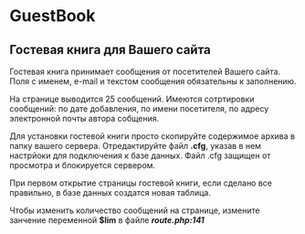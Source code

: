 # GuestBook
## Гостевая книга для Вашего сайта

Гостевая книга принимает сообщения от посетителей Вашего сайта.
Поля с именем, e-mail и текстом сообщения обязательны к заполнению.

На странице выводится 25 сообщений.
Имеются сотртировки сообщений: по дате добавления, по имени посетителя, по адресу электронной почты автора собщения.

Для установки гостевой книги просто скопируйте содержимое архива в папку вашего сервера.
Отредактируйте файл **.cfg**, указав в нем настрйоки для подключения к базе данных.
Файл .cfg защищен от просмотра и блокируется сервером.

При первом открытие страницы гостевой книги, если сделано все правильно, в базе данных создатся новая таблица.

Чтобы изменить количество сообщений на странице, измените занчение переменной **$lim** в файле _**route.php:141**_
